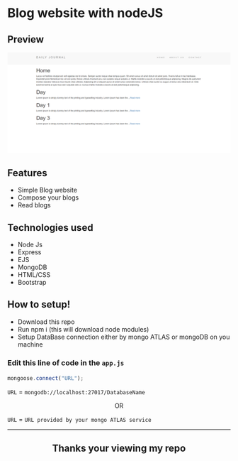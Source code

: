 # Blog website with nodeJS

## Preview 

![](https://raw.githubusercontent.com/woinbo/Blog-Website-nodejs/master/public/images/screenshot.PNG)


## Features

* Simple Blog website
* Compose your blogs
* Read blogs

## Technologies used

* Node Js
* Express
* EJS
* MongoDB
* HTML/CSS
* Bootstrap

## How to setup!

* Download this repo
* Run npm i (this will download node modules)
* Setup DataBase connection either by mongo ATLAS or mongoDB on you machine

### Edit this line of code in the `app.js`

```JavaScript
mongoose.connect("URL");
```

`URL` = `mongodb://localhost:27017/DatabaseName`

<p align="center"> OR 

`URL` = `URL provided by your mongo ATLAS service`

---

## <p align="center">  Thanks your viewing my repo




